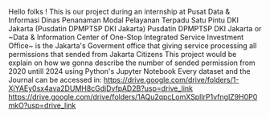 Hello folks !
This is our project during an internship at Pusat Data & Informasi Dinas Penanaman Modal Pelayanan Terpadu Satu Pintu DKI Jakarta (Pusdatin DPMPTSP DKI Jakarta)
Pusdatin DPMPTSP DKI Jakarta or ~Data & Information Center of One-Stop Integrated Service Investment Office~ is the Jakarta's Goverment office that giving service processing all permissions that sended from Jakarta Citizens
This project would be explain on how we gonna describe the number of sended permission from 2020 untill 2024 using Python's Jupyter Notebook
Every dataset and the Journal can be accessed in:
https://drive.google.com/drive/folders/1-XjYAEy0sx4ava2DUMH8cGdjDvfpAD2B?usp=drive_link
https://drive.google.com/drive/folders/1AQu2qpcLomXSplIrP1vfnglZ9H0P0mkO?usp=drive_link

